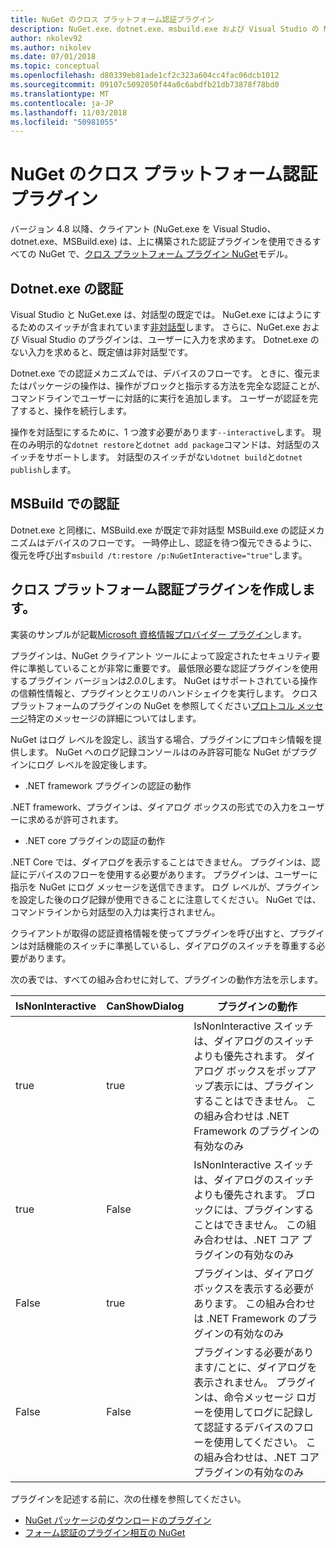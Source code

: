 ```yaml
---
title: NuGet のクロス プラットフォーム認証プラグイン
description: NuGet.exe、dotnet.exe、msbuild.exe および Visual Studio の NuGet がプラットフォームの認証プラグインをクロスします。
author: nkolev92
ms.author: nikolev
ms.date: 07/01/2018
ms.topic: conceptual
ms.openlocfilehash: d80339eb81ade1cf2c323a604cc4fac06dcb1012
ms.sourcegitcommit: 09107c5092050f44a0c6abdfb21db73878f78bd0
ms.translationtype: MT
ms.contentlocale: ja-JP
ms.lasthandoff: 11/03/2018
ms.locfileid: "50981055"
---
```

# <a name="nuget-cross-platform-authentication-plugin"></a>NuGet のクロス プラットフォーム認証プラグイン

バージョン 4.8 以降、クライアント (NuGet.exe を Visual Studio、dotnet.exe、MSBuild.exe) は、上に構築された認証プラグインを使用できるすべての NuGet で、[クロス プラットフォーム プラグイン NuGet](NuGet-Cross-Platform-Plugins.md)モデル。

## <a name="authentication-in-dotnetexe"></a>Dotnet.exe の認証

Visual Studio と NuGet.exe は、対話型の既定では。 NuGet.exe にはようにするためのスイッチが含まれています[非対話型](../../tools/nuget-exe-CLI-Reference.md)します。
さらに、NuGet.exe および Visual Studio のプラグインは、ユーザーに入力を求めます。
Dotnet.exe のない入力を求めると、既定値は非対話型です。

Dotnet.exe での認証メカニズムでは、デバイスのフローです。 ときに、復元またはパッケージの操作は、操作がブロックと指示する方法を完全な認証ことが、コマンドラインでユーザーに対話的に実行を追加します。
ユーザーが認証を完了すると、操作を続行します。

操作を対話型にするために、1 つ渡す必要があります`--interactive`します。
現在のみ明示的な`dotnet restore`と`dotnet add package`コマンドは、対話型のスイッチをサポートします。
対話型のスイッチがない`dotnet build`と`dotnet publish`します。

## <a name="authentication-in-msbuild"></a>MSBuild での認証

Dotnet.exe と同様に、MSBuild.exe が既定で非対話型 MSBuild.exe の認証メカニズムはデバイスのフローです。
一時停止し、認証を待つ復元できるように、復元を呼び出す`msbuild /t:restore /p:NuGetInteractive="true"`します。

## <a name="creating-a-cross-platform-authentication-plugin"></a>クロス プラットフォーム認証プラグインを作成します。

実装のサンプルが記載[Microsoft 資格情報プロバイダー プラグイン](https://github.com/Microsoft/artifacts-credprovider)します。

プラグインは、NuGet クライアント ツールによって設定されたセキュリティ要件に準拠していることが非常に重要です。
最低限必要な認証プラグインを使用するプラグイン バージョンは*2.0.0*します。
NuGet はサポートされている操作の信頼性情報と、プラグインとクエリのハンドシェイクを実行します。
クロス プラットフォームのプラグインの NuGet を参照してください[プロトコル メッセージ](NuGet-Cross-Platform-Plugins.md#protocol-messages-index)特定のメッセージの詳細についてはします。

NuGet はログ レベルを設定し、該当する場合、プラグインにプロキシ情報を提供します。
NuGet へのログ記録コンソールはのみ許容可能な NuGet がプラグインにログ レベルを設定後します。

- .NET framework プラグインの認証の動作

.NET framework、プラグインは、ダイアログ ボックスの形式での入力をユーザーに求めるが許可されます。

- .NET core プラグインの認証の動作

.NET Core では、ダイアログを表示することはできません。 プラグインは、認証にデバイスのフローを使用する必要があります。
プラグインは、ユーザーに指示を NuGet にログ メッセージを送信できます。
ログ レベルが、プラグインを設定した後のログ記録が使用できることに注意してください。
NuGet では、コマンドラインから対話型の入力は実行されません。

クライアントが取得の認証資格情報を使ってプラグインを呼び出すと、プラグインは対話機能のスイッチに準拠しているし、ダイアログのスイッチを尊重する必要があります。 

次の表では、すべての組み合わせに対して、プラグインの動作方法を示します。

| IsNonInteractive | CanShowDialog | プラグインの動作 |
| ---------------- | ------------- | --------------- |
| true | true | IsNonInteractive スイッチは、ダイアログのスイッチよりも優先されます。 ダイアログ ボックスをポップアップ表示には、プラグインすることはできません。 この組み合わせは .NET Framework のプラグインの有効なのみ |
| true | False | IsNonInteractive スイッチは、ダイアログのスイッチよりも優先されます。 ブロックには、プラグインすることはできません。 この組み合わせは、.NET コア プラグインの有効なのみ |
| False | true | プラグインは、ダイアログ ボックスを表示する必要があります。 この組み合わせは .NET Framework のプラグインの有効なのみ |
| False | False | プラグインする必要があります/ことに、ダイアログを表示されません。 プラグインは、命令メッセージ ロガーを使用してログに記録して認証するデバイスのフローを使用してください。 この組み合わせは、.NET コア プラグインの有効なのみ |

プラグインを記述する前に、次の仕様を参照してください。

- [NuGet パッケージのダウンロードのプラグイン](https://github.com/NuGet/Home/wiki/NuGet-Package-Download-Plugin)
- [フォーム認証のプラグイン相互の NuGet](https://github.com/NuGet/Home/wiki/NuGet-cross-plat-authentication-plugin)

